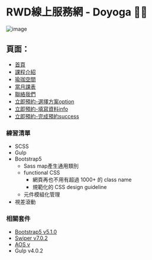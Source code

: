 # RWD線上服務網 - Doyoga 🧘🏾

![image](https://github.com/zyan-c/doyoga/blob/master/doyoga-gh.gif)

## 頁面：

- [首頁](https://zyan-c.github.io/doyoga/index.html)
- [課程介紹](https://zyan-c.github.io/doyoga/course-intro.html)
- [瑜珈空間](https://zyan-c.github.io/doyoga/space-intro.html)
- [當月課表](https://zyan-c.github.io/doyoga/schedule-intro.html)
- [聯絡我們](https://zyan-c.github.io/doyoga/contact.html)
- [立即預約-選擇方案option](https://zyan-c.github.io/doyoga/booking-optionv2.html)
- [立即預約-填寫資料info](https://zyan-c.github.io/doyoga/booking-info.html)
- [立即預約-完成預約success](https://zyan-c.github.io/doyoga/booking-success.html)

### 練習清單

- SCSS
- Gulp
- Bootstrap5
  - Sass map產生通用類別
  - functional CSS
    - 網頁再也不用有超過 1000+ 的 class name
    - 規範化的 CSS design guideline
  - 元件模組化管理
- 視差滾動

### 相關套件

- [Bootstrap5 v5.1.0](https://getbootstrap.com/)
- [Swiper v7.0.2](https://swiperjs.com/)
- [AOS v](https://michalsnik.github.io/aos/)
- Gulp v4.0.2
